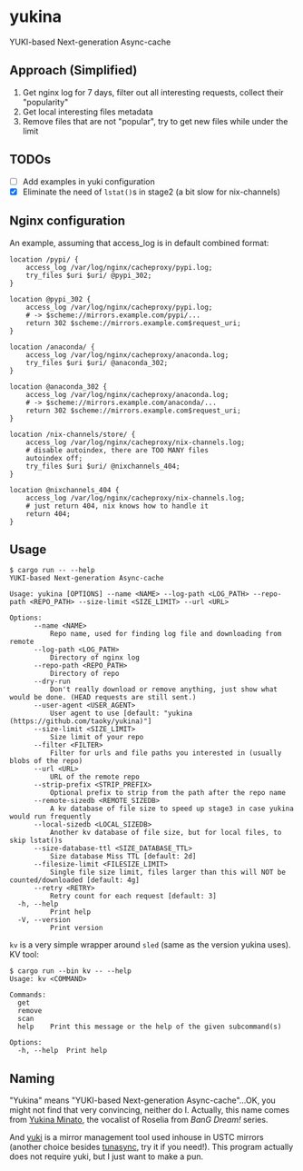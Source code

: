 # yukina

YUKI-based Next-generation Async-cache

## Approach (Simplified)

1. Get nginx log for 7 days, filter out all interesting requests, collect their "popularity"
2. Get local interesting files metadata
3. Remove files that are not "popular", try to get new files while under the limit

## TODOs

- [ ] Add examples in yuki configuration
- [x] Eliminate the need of `lstat()`s in stage2 (a bit slow for nix-channels)

## Nginx configuration

An example, assuming that access_log is in default combined format:

```nginx
location /pypi/ {
    access_log /var/log/nginx/cacheproxy/pypi.log;
    try_files $uri $uri/ @pypi_302;
}

location @pypi_302 {
    access_log /var/log/nginx/cacheproxy/pypi.log;
    # -> $scheme://mirrors.example.com/pypi/...
    return 302 $scheme://mirrors.example.com$request_uri;
}

location /anaconda/ {
    access_log /var/log/nginx/cacheproxy/anaconda.log;
    try_files $uri $uri/ @anaconda_302;
}

location @anaconda_302 {
    access_log /var/log/nginx/cacheproxy/anaconda.log;
    # -> $scheme://mirrors.example.com/anaconda/...
    return 302 $scheme://mirrors.example.com$request_uri;
}

location /nix-channels/store/ {
    access_log /var/log/nginx/cacheproxy/nix-channels.log;
    # disable autoindex, there are TOO MANY files
    autoindex off;
    try_files $uri $uri/ @nixchannels_404;
}

location @nixchannels_404 {
    access_log /var/log/nginx/cacheproxy/nix-channels.log;
    # just return 404, nix knows how to handle it
    return 404;
}
```

## Usage

```console
$ cargo run -- --help
YUKI-based Next-generation Async-cache

Usage: yukina [OPTIONS] --name <NAME> --log-path <LOG_PATH> --repo-path <REPO_PATH> --size-limit <SIZE_LIMIT> --url <URL>

Options:
      --name <NAME>
          Repo name, used for finding log file and downloading from remote
      --log-path <LOG_PATH>
          Directory of nginx log
      --repo-path <REPO_PATH>
          Directory of repo
      --dry-run
          Don't really download or remove anything, just show what would be done. (HEAD requests are still sent.)
      --user-agent <USER_AGENT>
          User agent to use [default: "yukina (https://github.com/taoky/yukina)"]
      --size-limit <SIZE_LIMIT>
          Size limit of your repo
      --filter <FILTER>
          Filter for urls and file paths you interested in (usually blobs of the repo)
      --url <URL>
          URL of the remote repo
      --strip-prefix <STRIP_PREFIX>
          Optional prefix to strip from the path after the repo name
      --remote-sizedb <REMOTE_SIZEDB>
          A kv database of file size to speed up stage3 in case yukina would run frequently
      --local-sizedb <LOCAL_SIZEDB>
          Another kv database of file size, but for local files, to skip lstat()s
      --size-database-ttl <SIZE_DATABASE_TTL>
          Size database Miss TTL [default: 2d]
      --filesize-limit <FILESIZE_LIMIT>
          Single file size limit, files larger than this will NOT be counted/downloaded [default: 4g]
      --retry <RETRY>
          Retry count for each request [default: 3]
  -h, --help
          Print help
  -V, --version
          Print version
```

`kv` is a very simple wrapper around `sled` (same as the version yukina uses). KV tool:

```console
$ cargo run --bin kv -- --help
Usage: kv <COMMAND>

Commands:
  get     
  remove  
  scan    
  help    Print this message or the help of the given subcommand(s)

Options:
  -h, --help  Print help
```

## Naming

"Yukina" means "YUKI-based Next-generation Async-cache"...OK, you might not find that very convincing, neither do I. Actually, this name comes from [Yukina Minato](https://en.wikipedia.org/wiki/List_of_BanG_Dream!_characters#Yukina_Minato), the vocalist of Roselia from *BanG Dream!* series.

And [yuki](https://github.com/ustclug/yuki) is a mirror management tool used inhouse in USTC mirrors (another choice besides [tunasync](https://github.com/tuna/tunasync), try it if you need!). This program actually does not require yuki, but I just want to make a pun.
